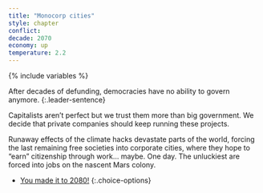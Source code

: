 ```yaml
---
title: "Monocorp cities"
style: chapter
conflict: 
decade: 2070
economy: up
temperature: 2.2
---
```


{% include variables %}

After decades of defunding, democracies have no ability to govern anymore. 
{:.leader-sentence}

Capitalists aren’t perfect but we trust them more than big government. We decide that private companies should keep running these projects.

Runaway effects of the climate hacks devastate parts of the world, forcing the last remaining free societies into corporate cities, where they hope to “earn” citizenship through work… maybe. One day. The unluckiest are forced into jobs on the nascent Mars colony.

- [You made it to 2080!](part-page_2080-billionaire-saviours.html)
{:.choice-options}
